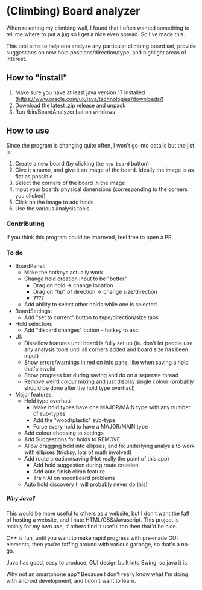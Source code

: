 # (Climbing) Board analyzer
When resetting my climbing wall, I found that I often wanted something to tell me where to put a jug so I get a nice even spread. So I've made this.

This tool aims to help one analyze any particular climbing board set, provide suggestions on new hold positions/direction/type, and highlight areas of interest.

## How to "install"
1. Make sure you have at least java version 17 installed (https://www.oracle.com/uk/java/technologies/downloads/)
2. Download the latest .zip release and unpack
3. Run /bin/BoardAnalyzer.bat on windows

## How to use
Since the program is changing quite often, I won't go into details but the jist is:
1. Create a new board (by clicking the `new board` button)
2. Give it a name, and give it an image of the board. Ideally the image is as flat as possible
3. Select the corners of the board in the image
4. Input your boards physical dimensions (corresponding to the corners you clicked)
5. Click on the image to add holds
6. Use the various analysis tools

### Contributing
If you think this program could be improved, feel free to open a PR.

### To do
- BoardPanel:
	- Make the hotkeys actually work
    - Change hold creation input to be "better"
        - Drag on hold -> change location
        - Drag on "tip" of direction -> change size/direction
        - ????
    - Add ability to select other holds while one is selected
- BoardSettings:
    - Add "set to current" button to type/direction/size tabs
- Hold selection:
    - Add "discard changes" button - hotkey to esc
- UI:
    - Dissallow features until board is fully set up (ie. don't let people use any analysis tools until all corners added and board size has been input)
    - Show errors/warnings in red on info pane, like when saving a hold that's invalid
    - Show progress bar during saving and do on a seperate thread
	- Remove weird colour mixing and just display single colour (probably should be done after the hold type overhaul)
- Major features:
	- Hold type overhaul
		- Make hold types have one MAJOR/MAIN type with any number of sub-types
		- Add the "wood/plastic" sub-type
		- Force every hold to have a MAJOR/MAIN type
	- Add colour choosing to settings
    - Add Suggestions for holds to REMOVE
    - Allow dragging hold into ellipses, and fix underlying analysis to work with ellipses (tricksy, lots of math involved)
    - Add route creation/saving (Not really the point of this app)
        - Add hold suggestion during route creation
        - Add auto finish climb feature
        - Train AI on moonboard problems
    - Auto hold discovery (I will probably never do this)

##### Why Java?
This would be more useful to others as a website, but I don't want the faff of hosting a website, and I hate HTML/CSS/Javascript. This project is mainly for my own use, if others find it useful too then that'd be nice.

C++ is fun, until you want to make rapid progress with pre-made GUI elements, then you're faffing around with various garbage, so that's a no-go.

Java has good, easy to produce, GUI design built into Swing, so java it is.

Why not an smartphone app? Because I don't really know what I'm doing with android development, and I don't want to learn.
